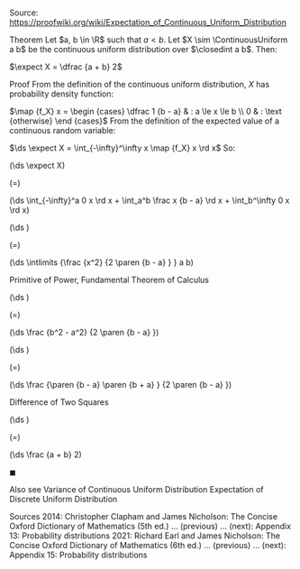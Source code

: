 # 

Source: https://proofwiki.org/wiki/Expectation_of_Continuous_Uniform_Distribution



Theorem
Let $a, b \in \R$ such that $a < b$.
Let $X \sim \ContinuousUniform a b$ be the continuous uniform distribution over $\closedint a b$. 
Then: 

$\expect X = \dfrac {a + b} 2$


Proof
From the definition of the continuous uniform distribution, $X$ has probability density function: 

$\map {f_X} x = \begin {cases} \dfrac 1 {b - a} & : a \le x \le b \\ 0 & : \text {otherwise} \end {cases}$
From the definition of the expected value of a continuous random variable: 

$\ds \expect X = \int_{-\infty}^\infty x \map {f_X} x \rd x$
So:














\(\ds \expect X\)

\(=\)







\(\ds \int_{-\infty}^a 0 x \rd x + \int_a^b \frac x {b - a} \rd x + \int_b^\infty 0 x \rd x\)




















\(\ds \)

\(=\)







\(\ds \intlimits {\frac {x^2} {2 \paren {b - a} } } a b\)





Primitive of Power, Fundamental Theorem of Calculus














\(\ds \)

\(=\)







\(\ds \frac {b^2 - a^2} {2 \paren {b - a} }\)




















\(\ds \)

\(=\)







\(\ds \frac {\paren {b - a} \paren {b + a} } {2 \paren {b - a} }\)





Difference of Two Squares














\(\ds \)

\(=\)







\(\ds \frac {a + b} 2\)









$\blacksquare$


Also see
Variance of Continuous Uniform Distribution
Expectation of Discrete Uniform Distribution


Sources
2014: Christopher Clapham and James Nicholson: The Concise Oxford Dictionary of Mathematics (5th ed.) ... (previous) ... (next): Appendix $13$: Probability distributions
2021: Richard Earl and James Nicholson: The Concise Oxford Dictionary of Mathematics (6th ed.) ... (previous) ... (next): Appendix $15$: Probability distributions




